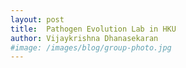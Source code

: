 ```yaml
---
layout: post
title:  Pathogen Evolution Lab in HKU
author: Vijaykrishna Dhanasekaran
#image: /images/blog/group-photo.jpg
---
```

<!-- some content here -->
